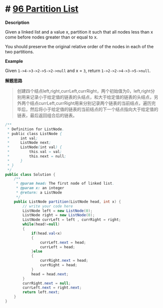 # # [**96 Partition List** ](http://www.lintcode.com/en/problem/partition-list/)

**Description**

Given a linked list and a value x, partition it such that all nodes less than x come before nodes greater than or equal to x.

You should preserve the original relative order of the nodes in each of the two partitions.

**Example**

Given `1->4->3->2->5->2->null` and x = `3`,
return `1->2->2->4->3->5->null`.

**解题思路**

> 创建四个结点left,right,currLeft,currRight，两个初始值为0，left,right分别用来记录小于给定值的链表的头结点，和大于给定值的链表的头结点，另外两个结点currLeft,currRight用来分别记录两个链表的当前结点，遍历完毕后，然后将小于给定值的链表的当前结点的下一个结点指向大于给定值的链表，最后返回组合后的链表。

```java
/**
 * Definition for ListNode.
 * public class ListNode {
 *     int val;
 *     ListNode next;
 *     ListNode(int val) {
 *         this.val = val;
 *         this.next = null;
 *     }
 * }
 */ 
public class Solution {
    /**
     * @param head: The first node of linked list.
     * @param x: an integer
     * @return: a ListNode 
     */
    public ListNode partition(ListNode head, int x) {
        // write your code here
        ListNode left = new ListNode(0);
        ListNode right = new ListNode(0);
        ListNode currLeft = left , currRight = right;
        while(head!=null)
        {
            if(head.val<x) 
            {
                currLeft.next = head;
                currLeft = head;
            }else
            {
                currRight.next = head;
                currRight = head;
            }
            head = head.next;
        }
        currRight.next = null;
        currLeft.next = right.next;
        return left.next;
    }
}
```


